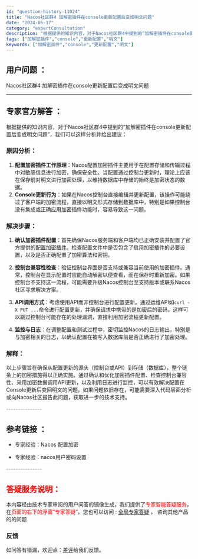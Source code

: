 ```yaml
---
id: "question-history-11024"
title: "Nacos社区群4 加解密插件在console更新配置后变成明文问题"
date: "2024-05-17"
category: "expertConsultation"
description: "根据提供的知识内容，对于Nacos社区群4中提到的“加解密插件在console更新配置后变成明文问题”，我们可以这样分析并给出建议：### 原因分析：1. **配置加密插件工作原理**：Nacos配置加密插件主要用于在配置存储和传输过程中对敏感信息进行加密，确保安全性。当配置通过控制台更新时，理论上"
tags: ["加解密插件","console","更新配置","明文"]
keywords: ["加解密插件","console","更新配置","明文"]
---
```


## 用户问题 ： 
 Nacos社区群4 加解密插件在console更新配置后变成明文问题  

---------------
## 专家官方解答 ：

根据提供的知识内容，对于Nacos社区群4中提到的“加解密插件在console更新配置后变成明文问题”，我们可以这样分析并给出建议：

### 原因分析：
1. **配置加密插件工作原理**：Nacos配置加密插件主要用于在配置存储和传输过程中对敏感信息进行加密，确保安全性。当配置通过控制台更新时，理论上应该在保存前对明文进行加密处理，以维持数据库中存储的始终是加密状态的数据。
2. **Console更新行为**：如果在Nacos控制台直接编辑并更新配置，该操作可能绕过了客户端的加密流程，直接以明文形式存储到数据库中，特别是如果控制台没有集成或正确应用加密插件功能时，容易导致这一问题。

### 解决步骤：
1. **确认加密插件配置**：首先确保Nacos服务端和客户端均已正确安装并配置了官方提供的[配置加密插件](https://nacos.io/docs/latest/plugin/config-encryption-plugin/)。检查配置文件中是否包含了启用加密插件的必要设置，以及是否正确配置了加密算法和密钥。
   
2. **控制台兼容性检查**：验证控制台界面是否支持或兼容当前使用的加密插件。通常，控制台在显示配置时应能自动解密以便查看，而在保存时重新加密。如果控制台不支持这一流程，可能需要升级Nacos控制台至支持版本或联系Nacos社区寻求解决方案。

3. **API调用方式**：考虑使用API而非控制台进行配置更新。通过运维API如`curl -X PUT ...`命令进行配置更新，并确保请求中携带的是加密后的密码。这样可以跳过控制台可能存在的处理漏洞，直接利用加密流程更新配置。

4. **监控与日志**：在调整配置和测试过程中，密切监控Nacos的日志输出，特别是与加密相关的日志，以确认配置在被写入数据库前是否正确进行了加密处理。

### 解释：
以上步骤旨在确保从配置更新的源头（控制台或API）到存储（数据库），整个链条上的加密措施得以正确实施。通过确认和优化加密插件配置、检查控制台兼容性、采用加密数据调用API更新，以及利用日志进行监控，可以有效解决配置在Console更新后变回明文的问题。如果问题依旧存在，可能需要深入代码层面分析或向Nacos社区报告此问题，获取进一步的技术支持。


<font color="#949494">---------------</font> 


## 参考链接 ：

* 专家经验：Nacos 配置加密 
 
 * 专家经验：nacos用户密码设置 


 <font color="#949494">---------------</font> 
 


## <font color="#FF0000">答疑服务说明：</font> 

本内容经由技术专家审阅的用户问答的镜像生成，我们提供了<font color="#FF0000">专家智能答疑服务</font>，在<font color="#FF0000">页面的右下的浮窗”专家答疑“</font>。您也可以访问 : [全局专家答疑](https://answer.opensource.alibaba.com/docs/intro) 。 咨询其他产品的的问题

### 反馈
如问答有错漏，欢迎点：[差评](https://ai.nacos.io/user/feedbackByEnhancerGradePOJOID?enhancerGradePOJOId=13713)给我们反馈。
